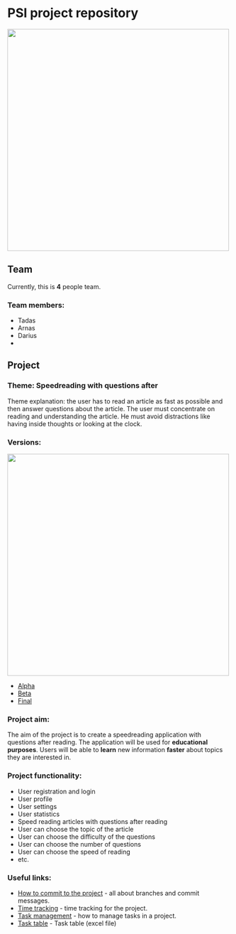 # PSI project repository

<img src="https://imgur.com/TyNHcmc.png" width="500"> <?--this nice looking png may be changed later--?>


## Team
Currently, this is **4** people team.

### Team members:
- Tadas
- Arnas
- Darius
- 

## Project
### Theme: Speedreading with questions after
Theme explanation: the user has to read an article as fast as possible and then answer questions about the article. The user must concentrate on reading and understanding the article. He must avoid distractions like having inside thoughts or looking at the clock.
### Versions:

<img src="https://imgur.com/advAPfw.png" width="500">

- [Alpha](Info/versions/Alpha.md)
- [Beta](Info/versions/Beta.md)
- [Final](Info/versions/Final.md)


### Project aim:
The aim of the project is to create a speedreading application with questions after reading. 
The application will be used for **educational purposes**.
Users will be able to **learn** new information **faster** about topics they are interested in.

### Project functionality:
- User registration and login
- User profile
- User settings
- User statistics
- Speed reading articles with questions after reading
- User can choose the topic of the article
- User can choose the difficulty of the questions
- User can choose the number of questions
- User can choose the speed of reading
- etc.

<!-- You can leave these for me (user5742) as I like doing cool diagrams and nice looking stuff... -->

<!-- ### Program structure: 

#### Frontend:

#### Backend:

#### Used technologies:

#### Program flowchart:

#### Database:

#### UML task diagram:

### Program visuals:

### Program working example: -->


### Useful links:
- [How to commit to the project](Info/GitInfo.md) - all about branches and commit messages. 
- [Time tracking](Info/Time_tracking.md) - time tracking for the project.
- [Task management](Info/Task_management.md) - how to manage tasks in a project.
- [Task table](Info/Tasks.xlsx) - Task table (excel file)